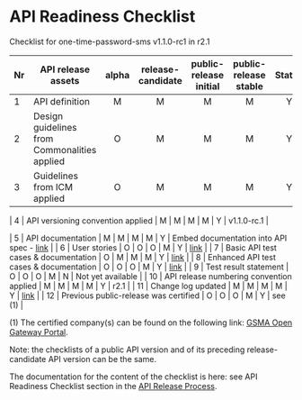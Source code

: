 # API Readiness Checklist

Checklist for one-time-password-sms v1.1.0-rc1 in r2.1

| Nr | API release assets  | alpha | release-candidate |  public-release<br>initial | public-release<br> stable | Status | Comments |
|----|----------------------------------------------|:-----:|:-----------------:|:-------:|:------:|:----:|:----:|
|  1 | API definition                               |   M   |         M         |    M    |    M   |   Y   | [link](/code/API_definitions/one-time-password-sms.yaml) |
|  2 | Design guidelines from Commonalities applied |   O   |         M         |    M    |    M   |  Y    |  [r2.2](https://github.com/camaraproject/Commonalities/releases/tag/r2.2)    |
|  3 | Guidelines from ICM applied                  |   O   |         M         |    M    |    M   |   Y   |  [r2.2](https://github.com/camaraproject/IdentityAndConsentManagement/releases/tag/r2.2)    |

|  4 | API versioning convention applied            |   M   |         M         |    M    |    M   |   Y   |  v1.1.0-rc.1    |

|  5 | API documentation                            |   M   |         M         |    M    |    M   |   Y   | Embed documentation into API spec - [link](/code/API_definitions/one-time-password-sms.yaml)  |
|  6 | User stories                                 |   O   |         O         |    O    |    M   |   Y   | [link](/documentation/API_documentation/OTPValidationAPI_User_Story.md) |
|  7 | Basic API test cases & documentation         |   O   |         M         |    M    |    M   |   Y   | [link](code/Test_Definitions/one-time-password-sms.feature) |
|  8 | Enhanced API test cases & documentation      |   O   |         O         |    O    |    M   |   Y   |  [link](code/Test_Definitions/one-time-password-sms.feature) |
|  9 | Test result statement                        |   O   |         O         |    O    |    M   |   N   | Not yet available |
| 10 | API release numbering convention applied     |   M   |         M         |    M    |    M   |   Y   | r2.1    |
| 11 | Change log updated                           |   M   |         M         |    M    |    M   |   Y   | [link](/CHANGELOG.md) |
| 12 | Previous public-release was certified        |   O   |         O         |    O    |    M   |   Y   | see (1)    |


(1) The certified company(s) can be found on the following link: [GSMA Open Gateway Portal](https://open-gateway.gsma.com/).

Note: the checklists of a public API version and of its preceding release-candidate API version can be the same.

The documentation for the content of the checklist is here: see API Readiness Checklist section in the [API Release Process](https://lf-camaraproject.atlassian.net/wiki/x/jine).
